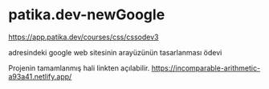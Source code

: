 # patika.dev-newGoogle

https://app.patika.dev/courses/css/cssodev3

adresindeki google web sitesinin arayüzünün tasarlanması ödevi

Projenin tamamlanmış hali linkten açılabilir. https://incomparable-arithmetic-a93a41.netlify.app/
